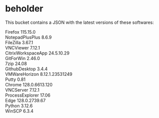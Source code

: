 # beholder
This bucket contains a JSON with the latest versions of these softwares:

Firefox            115.15.0         
NotepadPlusPlus    8.6.9            
FileZilla          3.67.1           
VNCViewer          7.12.1           
CitrixWorkspaceApp 24.5.10.29       
GitForWin          2.46.0           
7zip               24.08            
GithubDesktop      3.4.4            
VMWareHorizon      8.12.1.23531249  
Putty              0.81             
Chrome             128.0.6613.120   
VNCServer          7.12.1           
ProcessExplorer    17.06            
Edge               128.0.2739.67    
Python             3.12.6           
WinSCP             6.3.4            



